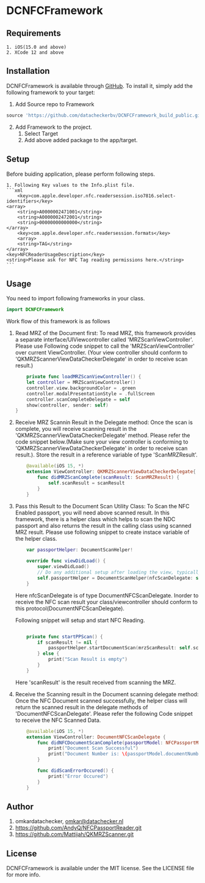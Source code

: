 # DCNFCFramework



## Requirements

    1. iOS(15.0 and above)
    2. XCode 12 and above
     

## Installation

DCNFCFramework is available through [GitHub](https://github.com/). To install
it, simply add the following framework to your target:

1. Add Source repo to Framework
```ruby
source 'https://github.com/datacheckerbv/DCNFCFramework_build_public.git'
```

2. Add Framework to the project.
    1. Select Target
    2. Add above added package to the app/target.



## Setup
Before buiding application, please perform following steps.

    1. Following Key values to the Info.plist file.
    ```xml
        <key>com.apple.developer.nfc.readersession.iso7816.select-identifiers</key>
    <array>
        <string>A0000002471001</string>
        <string>A0000002472001</string>
        <string>00000000000000</string>
    </array>
        <key>com.apple.developer.nfc.readersession.formats</key>
        <array>
        <string>TAG</string>
    </array>  
    <key>NFCReaderUsageDescription</key>
    <string>Please ask for NFC Tag reading permissions here.</string>
    ```
    
## Usage
You need to import following frameworks in your class.

```swift
import DCNFCFramework
```

Work flow of this framework is as follows

1. Read MRZ of the Document first: 
    To read MRZ, this framework provides a separate interface/UIViewcontroller called 'MRZScanViewController'.  Please use Following code snippet to call the 'MRZScanViewController' over current ViewController. (Your view controller should conform to 'QKMRZScannerViewDataCheckerDelegate' in order to receive scan result.)
    ```swift
        private func loadMRZScanViewController() {
        let controller = MRZScanViewController()
        controller.view.backgroundColor = .green
        controller.modalPresentationStyle = .fullScreen
        controller.scanCompleteDelegate = self
        show(controller, sender: self)
    }
    ```
 

2. Receive MRZ Scannin Result in the Delegate method:
    Once the scan is complete, you will receive scanning result in the 'QKMRZScannerViewDataCheckerDelegate' method. Please refer the code snippet below.(Make sure your view controller is conforming to 'QKMRZScannerViewDataCheckerDelegate' in order to receive scan result.). Store the result in a reference variable of type 'ScanMRZResult'. 
    ```swift
        @available(iOS 15, *)
        extension ViewController: QKMRZScannerViewDataCheckerDelegate{
            func didMRZScanComplete(scanResult: ScanMRZResult) {
                self.scanResult = scanResult
            }
        }
    ```
    
3. Pass this Result to the Document Scan Utility Class:
    To Scan the NFC Enabled passport, you will need above scanned result. In this framework, there is a helper class which helps to scan the NDC passport and also returns the result in the calling class using scanned MRZ result. Please use following snippet to create instace variable of the helper class.
    
    ```swift
        var passportHelper: DocumentScanHelper!
        
        override func viewDidLoad() {
            super.viewDidLoad()
            // Do any additional setup after loading the view, typically from a nib.
            self.passportHelper = DocumentScanHelper(nfcScanDelegate: self)
        }
    ```
    
    Here nfcScanDelegate is of type DocumentNFCScanDelegate. Inorder to receive the NFC scan result your class/viewcontroller should
    conform to this protocol(DocumentNFCScanDelegate).
    
    Following snippet will setup and start NFC Reading.
    
    ```swift
    
        private func startPPScan() {
            if scanResult != nil {
                passportHelper.startDocumentScan(mrzScanResult: self.scanResult)
            } else {
                print("Scan Result is empty")
            }
        }
    ```
    
    Here 'scanResult' is the result received from scanning the MRZ.

    


4. Receive the Scanning result in the Document scanning delegate method: 
    Once the NFC Document scanned successfully, the helper class will return the scanned result in the delegate methods of 'DocumentNFCScanDelegate'. Please refer the following Code snippet to receive the NFC Scanned Data.
    
    ```swift
        @available(iOS 15, *)
        extension ViewController: DocumentNFCScanDelegate {
            func didNFCDocumentScanComplete(passportModel: NFCPassportModel) {
                print("Document Scan Successful")
                print("Document Number is: \(passportModel.documentNumber)")
            }
    
            func didScanErrorOccured() {
                print("Error Occured")
            }
        }
    
    ```

## Author

1. omkardatachecker, omkar@datachecker.nl
2. https://github.com/AndyQ/NFCPassportReader.git
3. https://github.com/Mattijah/QKMRZScanner.git

## License

DCNFCFramework is available under the MIT license. See the LICENSE file for more info.
